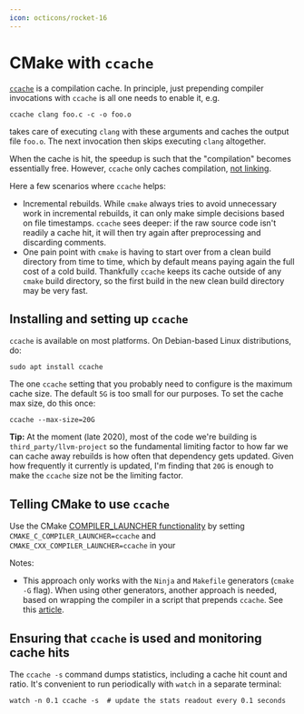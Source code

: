 ```yaml
---
icon: octicons/rocket-16
---
```


# CMake with `ccache`

[`ccache`](https://ccache.dev/) is a compilation cache. In principle, just
prepending compiler invocations with `ccache` is all one needs to enable it,
e.g.

```shell
ccache clang foo.c -c -o foo.o
```

takes care of executing `clang` with these arguments and caches the output file
`foo.o`. The next invocation then skips executing `clang` altogether.

When the cache is hit, the speedup is such that the "compilation" becomes
essentially free. However, `ccache` only caches compilation,
[not linking](https://stackoverflow.com/a/29828811).

Here a few scenarios where `ccache` helps:

* Incremental rebuilds. While `cmake` always tries to avoid unnecessary work in
  incremental rebuilds, it can only make simple decisions based on file
  timestamps. `ccache` sees deeper: if the raw source code isn't readily
  a cache hit, it will then try again after preprocessing and discarding
  comments.
* One pain point with `cmake` is having to start over from a clean build
  directory from time to time, which by default means paying again the full cost
  of a cold build. Thankfully `ccache` keeps its cache outside of any `cmake`
  build directory, so the first build in the new clean build directory may be
  very fast.

## Installing and setting up `ccache`

`ccache` is available on most platforms. On Debian-based Linux distributions,
do:

```shell
sudo apt install ccache
```

The one `ccache` setting that you probably need to configure is the maximum
cache size. The default `5G` is too small for our purposes. To set the cache max
size, do this once:

```shell
ccache --max-size=20G
```

**Tip:** At the moment (late 2020), most of the code we're building is
`third_party/llvm-project` so the fundamental limiting factor to how far we can
cache away rebuilds is how often that dependency gets updated. Given how
frequently it currently is updated, I'm finding that `20G` is enough to make the
`ccache` size not be the limiting factor.

## Telling CMake to use `ccache`

Use the CMake
[COMPILER_LAUNCHER functionality](https://cmake.org/cmake/help/latest/variable/CMAKE_LANG_COMPILER_LAUNCHER.html)
by setting `CMAKE_C_COMPILER_LAUNCHER=ccache` and
`CMAKE_CXX_COMPILER_LAUNCHER=ccache` in your

Notes:

* This approach only works with the `Ninja` and `Makefile` generators
  (`cmake -G` flag). When using other generators, another approach is needed,
  based on wrapping the compiler in a script that prepends `ccache`. See this
  [article](https://crascit.com/2016/04/09/using-ccache-with-cmake/).

## Ensuring that `ccache` is used and monitoring cache hits

The `ccache -s` command dumps statistics, including a cache hit count and ratio.
It's convenient to run periodically with `watch` in a separate terminal:

```shell
watch -n 0.1 ccache -s  # update the stats readout every 0.1 seconds
```
